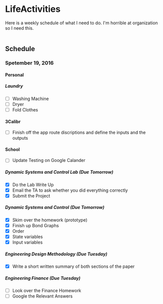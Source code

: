 # LifeActivities
Here is a weekly schedule of what I need to do. I'm horrible at organization so I need this.<br/><br/>

## Schedule
### Spetember 19, 2016
#### Personal
##### Laundry

- [ ] Washing Machine
- [ ] Dryer
- [ ] Fold Clothes

#### 3Calibr

- [ ] Finish off the app route discriptions and define the inputs and the outputs

#### School

- [ ] Update Testing on Google Calander

##### Dynamic Systems and Control Lab (Due Tomorrow)

- [x] Do the Lab Write Up
- [x] Email the TA to ask whether you did everything correctly
- [x] Submit the Project

##### Dynamic Systems and Control (Due Tomorrow)

- [x] Skim over the homework (prototype)
- [x] Finish up Bond Graphs
- [x] Order
- [x] State variables
- [x] Input variables

##### Engineering Design Methodology (Due Tuesday)

- [x] Write a short written summary of both sections of the paper

##### Engineering Finance (Due Tuesday)

- [ ] Look over the Finance Homework
- [ ] Google the Relevant Answers

